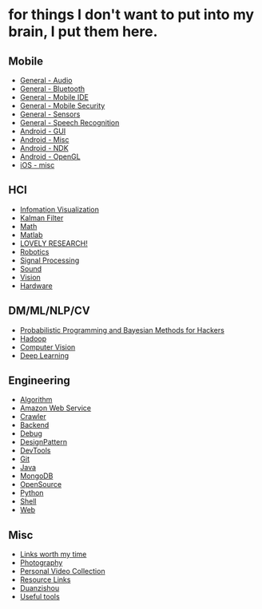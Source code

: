for things I don't want to put into my brain, I put them here.
==========


Mobile
------

- [General - Audio](mobile_audio.md)
- [General - Bluetooth](mobile_bluetooth.md)
- [General - Mobile IDE](mobile_ide.md)
- [General - Mobile Security](mobile_security.md)
- [General - Sensors](mobile_sensors.md)
- [General - Speech Recognition](mobile_speech.md)
- [Android - GUI](mobile_android_gui.md)
- [Android - Misc](mobile_android_misc.md)
- [Android - NDK](mobile_android_ndk.md)
- [Android - OpenGL](mobile_android_opengl.md)
- [iOS - misc](mobile_ios_misc.md)


HCI
------
- [Infomation Visualization](hci_infovis.md)
- [Kalman Filter](hci_kalmanfilter.md)
- [Math](hci_math.md)
- [Matlab](hci_matlab.md)
- [LOVELY RESEARCH!](hci_randompapers.md)
- [Robotics](hci_robotic.md)
- [Signal Processing](hci_signalprocessing.md)
- [Sound](hci_sound.md)
- [Vision](hci_vision.md)
- [Hardware](hci_hardware.md)

DM/ML/NLP/CV
------
- [Probabilistic Programming and Bayesian Methods for Hackers](ml_hacker_bayesian.md)
- [Hadoop](ml_hadoop.md)
- [Computer Vision](ml_vision.md)
- [Deep Learning](ml_deeplearning.md)

Engineering
------
- [Algorithm](eng_algorithm.md)
- [Amazon Web Service](eng_aws.md)
- [Crawler](eng_crawler.md)
- [Backend](eng_backend.md)
- [Debug](eng_debug.md)
- [DesignPattern](eng_designpattern.md)
- [DevTools](eng_devtools.md)
- [Git](eng_git.md)
- [Java](eng_java.md)
- [MongoDB](eng_mongodb.md)
- [OpenSource](eng_opensource.md)
- [Python](eng_python.md)
- [Shell](eng_shell.md)
- [Web](eng_web.md)

Misc
------
- [Links worth my time](misc_linksworthmytime.md)
- [Photography](misc_photography.md)
- [Personal Video Collection](misc_videos.md)
- [Resource Links](misc_res_links.md)
- [Duanzishou](misc_duanzishou.md)
- [Useful tools](misc_tools.md)
